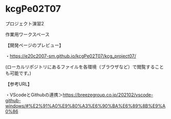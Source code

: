 # kcgPe02T07
プロジェクト演習2

作業用ワークスペース

【開発ページのプレビュー】

・https://e20c2007-sm.github.io/kcgPe02T07/kcg_project07/

(ローカルリポジトリにあるファイルを各環境（ブラウザなど）で閲覧することも可能です。)



【参考URL】

・VScodeとGithubの連携＞https://breezegroup.co.jp/202102/vscode-github-windows/#%E2%91%A0%E9%80%A3%E6%90%BA%E6%89%8B%E9%A0%86
